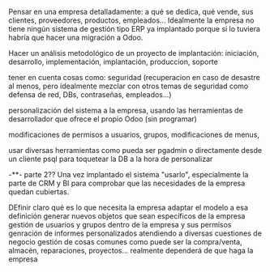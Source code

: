 Pensar en una empresa detalladamente: a qué se dedica, qué vende,
sus clientes, proveedores, productos, empleados...
Idealmente la empresa no tiene ningún sistema de gestión tipo ERP ya implantado
porque si lo tuviera habría que hacer una migración a Odoo.

Hacer un análisis metodológico de un proyecto de implantación:
iniciación, desarrollo, implementación, implantación, produccion, soporte

tener en cuenta cosas como: seguridad (recuperacion en caso de desastre al menos,
pero idealmente mezclar con otros temas de seguridad como defensa de red,
DBs, contraseñas, empleados...)

personalización del sistema a la empresa, usando las herramientas de desarrollador
que ofrece el propio Odoo (sin programar)

modificaciones de permisos a usuarios, grupos, modificaciones de menus,

usar diversas herramientas como pueda ser pgadmin o directamente desde un cliente
psql para toquetear la DB a la hora de personalizar

-**-
parte 2??
Una vez implantado el sistema "usarlo", especialmente la parte de CRM y BI 
para comprobar que las necesidades de la empresa quedan cubiertas.

DEfinir claro qué es lo que necesita la empresa
adaptar el modelo a esa definición
generar nuevos objetos que sean específicos de la empresa
gestión de usuarios y grupos dentro de la empresa y sus permisos
genración de informes personalizados atendiendo a diversas cuestiones de negocio
gestión de cosas comunes como puede ser la compra/venta, almacén, reparaciones,
proyectos... realmente dependerá de que haga la empresa
